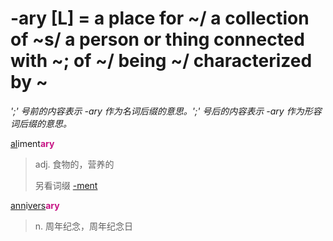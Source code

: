 # -ary [L] = a place for ~/ a collection of ~s/ a person or thing connected with ~; of ~/ being ~/ characterized by ~

*';' 号前的内容表示 -ary 作为名词后缀的意思。';' 号后的内容表示 -ary 作为形容词后缀的意思。*

[al](_al_.md)iment<b style="color: #C71585;">ary</b>
> adj. 食物的，营养的
>
> 另看词缀 [-ment](-ment.md)

[ann](_ann_.md)i[vers](_vert_.md)<b style="color: #C71585;">ary</b>
> n. 周年纪念，周年纪念日